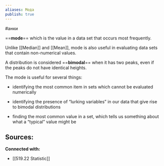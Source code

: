 ```yaml
---
aliases: Мода
publish: true
---
```

#анки

==**mode**== which is the value in a data set that occurs most frequently.

Unlike [[Median]] and [[Mean]], mode is also useful in evaluating data sets that contain non-numerical values.

A distribution is considered ==**bimodal**== when it has two peaks, even if the peaks do not have identical heights.


The mode is useful for several things:

- identifying the most common item in sets which cannot be evaluated numerically
    
- identifying the presence of “lurking variables” in our data that give rise to bimodal distributions
    
- finding the most common value in a set, which tells us something about what a “typical” value might be


**Sources:**
- 


**Connected with:**
- [[519.22 Statistic]]

